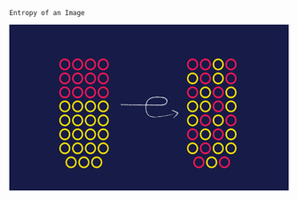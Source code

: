                                                                     Entropy of an Image
<img src ="Images/entropy-hero.png" width="2000" height="300">
